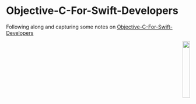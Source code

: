 # Objective-C-For-Swift-Developers

Following along and capturing some notes on [Objective-C-For-Swift-Developers](https://www.hackingwithswift.com/store/objective-c-for-swift-developers)<p align="right">
  <img src="https://i.gr-assets.com/images/S/compressed.photo.goodreads.com/books/1474926166l/32273769._SX318_.jpg" width="20%">
</p>




